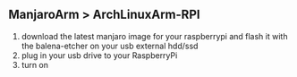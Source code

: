## ManjaroArm > ArchLinuxArm-RPI

1. download the latest manjaro image for your raspberrypi and flash it with the balena-etcher on your usb external hdd/ssd
2. plug in your usb drive to your RaspberryPi
3. turn on
